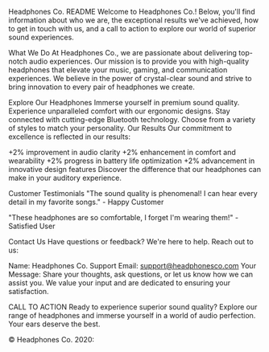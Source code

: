 
Headphones Co. README
Welcome to Headphones Co.! Below, you'll find information about who we are, the exceptional results we've achieved, how to get in touch with us, and a call to action to explore our world of superior sound experiences.

What We Do
At Headphones Co., we are passionate about delivering top-notch audio experiences. Our mission is to provide you with high-quality headphones that elevate your music, gaming, and communication experiences. We believe in the power of crystal-clear sound and strive to bring innovation to every pair of headphones we create.

Explore Our Headphones
Immerse yourself in premium sound quality.
Experience unparalleled comfort with our ergonomic designs.
Stay connected with cutting-edge Bluetooth technology.
Choose from a variety of styles to match your personality.
Our Results
Our commitment to excellence is reflected in our results:

+2% improvement in audio clarity
+2% enhancement in comfort and wearability
+2% progress in battery life optimization
+2% advancement in innovative design features
Discover the difference that our headphones can make in your auditory experience.

Customer Testimonials
"The sound quality is phenomenal! I can hear every detail in my favorite songs." - Happy Customer

"These headphones are so comfortable, I forget I'm wearing them!" - Satisfied User

Contact Us
Have questions or feedback? We're here to help. Reach out to us:

Name: Headphones Co. Support
Email: support@headphonesco.com
Your Message: Share your thoughts, ask questions, or let us know how we can assist you.
We value your input and are dedicated to ensuring your satisfaction.

CALL TO ACTION
Ready to experience superior sound quality? Explore our range of headphones and immerse yourself in a world of audio perfection. Your ears deserve the best.

© Headphones Co. 2020:
